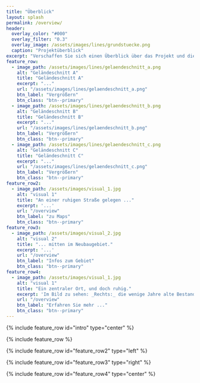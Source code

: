 ```yaml
---
title: "Überblick"
layout: splash
permalink: /overview/
header:
  overlay_color: "#000"
  overlay_filter: "0.3"
  overlay_image: /assets/images/lines/grundstuecke.png
  caption: "Projektüberblick"
excerpt: "Verschaffen Sie sich einen Überblick über das Projekt und die Bebauungsplanung."
feature_row:
  - image_path: /assets/images/lines/gelaendeschnitt_a.png
    alt: "Geländeschnitt A"
    title: "Geländeschnitt A"
    excerpt: "..."
    url: "/assets/images/lines/gelaendeschnitt_a.png"
    btn_label: "Vergrößern"
    btn_class: "btn--primary"
  - image_path: /assets/images/lines/gelaendeschnitt_b.png
    alt: "Geländeschnitt B"
    title: "Geländeschnitt B"
    excerpt: "..."
    url: "/assets/images/lines/gelaendeschnitt_b.png"
    btn_label: "Vergrößern"
    btn_class: "btn--primary"
  - image_path: /assets/images/lines/gelaendeschnitt_c.png
    alt: "Geländeschnitt C"
    title: "Geländeschnitt C"
    excerpt: "..."
    url: "/assets/images/lines/gelaendeschnitt_c.png"
    btn_label: "Vergrößern"
    btn_class: "btn--primary"
feature_row2:
  - image_path: /assets/images/visual_1.jpg
    alt: "visual 1"
    title: "An einer ruhigen Straße gelegen ..."
    excerpt: '...'
    url: "/overview"
    btn_label: "zu Maps"
    btn_class: "btn--primary"
feature_row3:
  - image_path: /assets/images/visual_2.jpg
    alt: "visual 2"
    title: "... mitten im Neubaugebiet."
    excerpt: '...'
    url: "/overview"
    btn_label: "Infos zum Gebiet"
    btn_class: "btn--primary"
feature_row4:
  - image_path: /assets/images/visual_1.jpg
    alt: "visual 1"
    title: "Ein zentraler Ort, und doch ruhig."
    excerpt: 'Im Bild zu sehen: _Rechts:_ die wenige Jahre alte Bestandsbebauung; _Links:_ unser Neubauvorhaben.'
    url: "/overview"
    btn_label: "Erfahren Sie mehr ..."
    btn_class: "btn--primary"
---
```


{% include feature_row id="intro" type="center" %}

{% include feature_row %}

{% include feature_row id="feature_row2" type="left" %}

{% include feature_row id="feature_row3" type="right" %}

{% include feature_row id="feature_row4" type="center" %}
